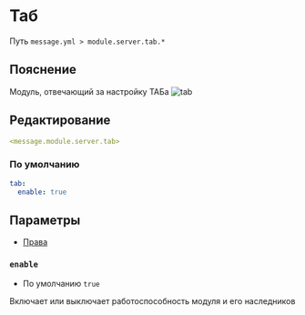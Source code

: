 # Таб
Путь `message.yml > module.server.tab.*`

## Пояснение
Модуль, отвечающий за настройку ТАБа
![tab](/tab.png)

## Редактирование
```yaml
<message.module.server.tab>
```

### По умолчанию
```yaml
tab:
  enable: true
```

## Параметры

- [Права](/ru/permission/message/tab/)

### `enable`
- По умолчанию `true`

Включает или выключает работоспособность модуля и его наследников